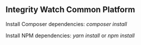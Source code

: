 ## Integrity Watch Common Platform

Install Composer dependencies:
*composer install*

Install NPM dependencies:
*yarn install* or *npm install*
